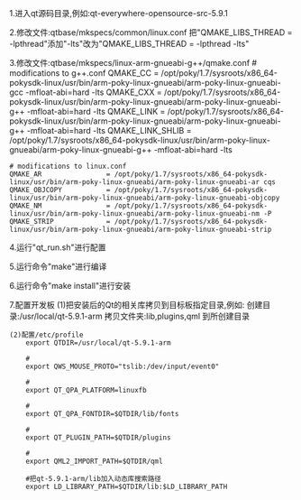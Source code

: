 1.进入qt源码目录,例如:qt-everywhere-opensource-src-5.9.1

2.修改文件:qtbase/mkspecs/common/linux.conf
	把"QMAKE_LIBS_THREAD = -lpthread"添加"-lts"改为"QMAKE_LIBS_THREAD = -lpthread -lts"

3.修改文件:qtbase/mkspecs/linux-arm-gnueabi-g++/qmake.conf
	# modifications to g++.conf
	QMAKE_CC                = /opt/poky/1.7/sysroots/x86_64-pokysdk-linux/usr/bin/arm-poky-linux-gnueabi/arm-poky-linux-gnueabi-gcc -mfloat-abi=hard -lts
	QMAKE_CXX               = /opt/poky/1.7/sysroots/x86_64-pokysdk-linux/usr/bin/arm-poky-linux-gnueabi/arm-poky-linux-gnueabi-g++ -mfloat-abi=hard -lts
	QMAKE_LINK              = /opt/poky/1.7/sysroots/x86_64-pokysdk-linux/usr/bin/arm-poky-linux-gnueabi/arm-poky-linux-gnueabi-g++ -mfloat-abi=hard -lts
	QMAKE_LINK_SHLIB        = /opt/poky/1.7/sysroots/x86_64-pokysdk-linux/usr/bin/arm-poky-linux-gnueabi/arm-poky-linux-gnueabi-g++ -mfloat-abi=hard -lts

	# modifications to linux.conf
	QMAKE_AR                = /opt/poky/1.7/sysroots/x86_64-pokysdk-linux/usr/bin/arm-poky-linux-gnueabi/arm-poky-linux-gnueabi-ar cqs
	QMAKE_OBJCOPY           = /opt/poky/1.7/sysroots/x86_64-pokysdk-linux/usr/bin/arm-poky-linux-gnueabi/arm-poky-linux-gnueabi-objcopy
	QMAKE_NM                = /opt/poky/1.7/sysroots/x86_64-pokysdk-linux/usr/bin/arm-poky-linux-gnueabi/arm-poky-linux-gnueabi-nm -P
	QMAKE_STRIP             = /opt/poky/1.7/sysroots/x86_64-pokysdk-linux/usr/bin/arm-poky-linux-gnueabi/arm-poky-linux-gnueabi-strip

4.运行"qt_run.sh"进行配置

5.运行命令"make"进行编译

6.运行命令"make install"进行安装

7.配置开发板
	(1)把安装后的Qt的相关库拷贝到目标板指定目录,例如:
		创建目录:/usr/local/qt-5.9.1-arm
		拷贝文件夹:lib,plugins,qml 到所创建目录
	
	(2)配置/etc/profile
		export QTDIR=/usr/local/qt-5.9.1-arm
		
		#
		export QWS_MOUSE_PROTO="tslib:/dev/input/event0"
		
		#
		export QT_QPA_PLATFORM=linuxfb
		
		#
		export QT_QPA_FONTDIR=$QTDIR/lib/fonts
		
		#
		export QT_PLUGIN_PATH=$QTDIR/plugins
		
		#
		export QML2_IMPORT_PATH=$QTDIR/qml
		
		#把qt-5.9.1-arm/lib加入动态库搜索路径
		export LD_LIBRARY_PATH=$QTDIR/lib:$LD_LIBRARY_PATH
		
	
	
